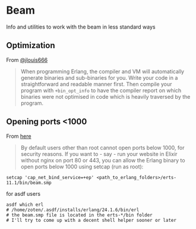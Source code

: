 # Beam

Info and utilities to work with the beam in less standard ways

## Optimization

From [@jlouis666](https://medium.com/@jlouis666/erlang-string-handling-7588daad8f05)

> When programming Erlang, the compiler and VM will automatically generate binaries and sub-binaries for you. Write your code in a straightforward and readable manner first. Then compile your program with
> `+bin_opt_info`
> to have the compiler report on which binaries were not optimised in code which is heavily traversed by the program.



## Opening ports <1000

From [here](https://pedroassuncao.com/posts/allow-erlangelixir-to-open-ports-80-and-443)

> By default users other than root cannot open ports below 1000, for security reasons. If you want to - say - run your website in Elixir without nginx on port 80 or 443, you can allow the Erlang binary to open ports below 1000 using setcap (run as root):

```
setcap 'cap_net_bind_service=+ep' <path_to_erlang_folders>/erts-11.1/bin/beam.smp
```

for asdf users

```
asdf which erl
# /home/zoten/.asdf/installs/erlang/24.1.6/bin/erl
# the beam.smp file is located in the erts-*/bin folder
# I'll try to come up with a decent shell helper sooner or later
```
